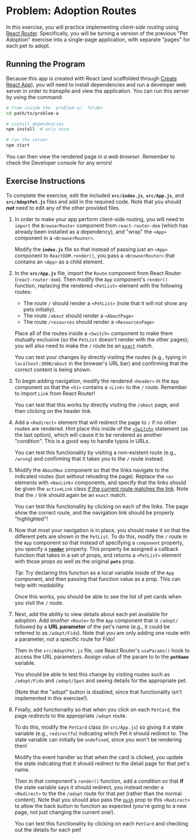 # Problem: Adoption Routes

In this exercise, you will practice implementing _client-side routing_ using [React Router](https://reacttraining.com/react-router/). Specifically, you will be turning a version of the previous "Pet Adoption" exercise into a single-page application, with separate "pages" for each pet to adopt.

## Running the Program
Because this app is created with React (and scaffolded through [Create React App](https://github.com/facebook/create-react-app)), you will need to install dependencies and run a developer web server in order to transpile and view the application. You can run this server by using the command:

```bash
# from inside the `problem-a/` folder
cd path/to/problem-a

# install dependencies
npm install  # only once

# run the server
npm start
```

You can then view the rendered page _in a web browser_. Remember to check the Developer console for any errors!

## Exercise Instructions
To complete the exercise, edit the included **`src/index.js`**, **`src/App.js`**, and **`src/AdoptPet.js`** files and add in the required code. Note that you should ___not___ need to edit any of the other provided files.

1. In order to make your app perform client-side routing, you will need to `import` the `BrowserRouter` component from `react-router-dom` (which has already been installed as a dependency), and "wrap" the `<App>` component in a `<BrowserRouter>`. 

    Modify the **`index.js`** file so that instead of passing just an `<App>` component to `ReactDOM.render()`, you pass a `<BrowserRouter>` that contains an `<App>` as a child element.

2. In the **`src/App.js`** file, import the `Route` component from React Router (`react-router-dom`). Then modify the `App` component's `render()` function, replacing the rendered `<PetList>` element with the following routes:

    - The route `/` should render a `<PetList>` (note that it will not show any pets initially).
    - The route `/about` should render a `<AboutPage>`
    - The route `/resources` should render a `<ResourcesPage>`

    Place all of the routes inside a `<Switch>` component to make them mutually exclusive (so the `PetList` doesn't render with the other pages); you will also need to make the `/` route be an [`exact`](https://reacttraining.com/react-router/web/api/Route/exact-bool) match.

    You can test your changes by directly visiting the routes (e.g., typing in `localhost:3000/about` in the browser's URL bar) and confirming that the correct content is being shown.

3. To begin adding navigation, modify the rendered `<header>` in the `App` component so that the `<h1>` contains a `<Link>` to the `/` route. Remember to import `Link` from React Router!

    You can test that this works by directly visiting the `/about` page, and then clicking on the header link.

4. Add a `<Redirect>` element that will redirect the page to `/` if no other routes are rendered. _Hint_ place this inside of the [`<Switch>`](https://reacttraining.com/react-router/web/api/Switch) statement (as the last option), which will cause it to be rendered as another "condition". This is a good way to handle typos in URLs.

    You can test this functionality by visiting a non-existent route (e.g., `/wrong`) and confirming that it takes you to the `/` route instead.

5. Modify the `AboutNav` component so that the links navigate to the indicated routes (but _without_ reloading the page). Replace the `<a>` elements with `<NavLink>` components, and specify that the links should be given the `activeLink` class [if the current route matches the link](https://reacttraining.com/react-router/web/api/NavLink/activeclassname-string). Note that the `/` link should again be an `exact` match.

    You can test this functionality by clicking on each of the links. The page show the correct route, and the navigation link should be properly "highlighted"!

6. Now that most your navigation is in place, you should make it so that the different pets are shown in the `PetList`. To do this, modify the `/` route in the `App` component so that instead of specifying a `component` property, you specify a [**`render`**](https://reacttraining.com/react-router/web/api/Route/render-func) property. This property be assigned a callback function that takes in a set of props, and returns a `<PetList>` element with those props _as well as_ the original **`pets`** prop.

    _Tip:_ Try declaring this function as a local variable inside of the `App` component, and then passing that function value as a prop. This can help with readability.

    Once this works, you should be able to see the list of pet cards when you visit the `/` route.

7. Next, add the ability to view details about each pet available for adoption. Add _another_ `<Route>` to the `App` component that is `/adopt/` followed by a **URL parameter** of the pet's name (e.g., it could be referred to as `/adopt/Fido`). Note that you are only adding one route with a parameter, not a specific route for Fido!

    Then in the `src/AdoptPet.js` file, use React Router's `useParams()` hook to access the URL parameters. Assign value of the param to to the **`petName`** variable.

    You should be able to test this change by visiting routes such as `/adopt/Fido` and `/adopt/Spot` and seeing details for the appropriate pet.

    (Note that the "adopt" button is disabled, since that functionality isn't implemented in this exercise!).

8. Finally, add functionality so that when you click on each `PetCard`, the page _redirects_ to the appropriate `/adopt` route.

    To do this, modify the `PetCard` class (in `src/App.js`) so giving it a state variable (e.g., `redirectTo`) indicating which Pet it should redirect to. The state variable can initially be `undefined`, since you won't be rendering then!

    Modify the event handler so that when the card is clicked, you update the state indicating that it should redirect to the detail page for that pet's name.

    Then in that component's `render()` function, add a _condition_ so that **if** the state variable says it should redirect, you instead render a `<Redirect>` to the the `/adopt` route for that pet (rather than the normal content). Note that you should also pass the [`push`](https://reacttraining.com/react-router/web/api/Redirect/push-bool) prop to this `<Redirect>` to allow the back button to function as expected (you're going to a new page, not just changing the current one!).

    You can test this functionality by clicking on each `PetCard` and checking out the details for each pet!
